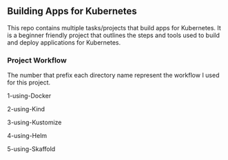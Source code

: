 ## Building Apps for Kubernetes
This repo contains multiple tasks/projects that build apps for Kubernetes. It is a beginner friendly project that outlines the steps and tools used to build and deploy applications for Kubernetes.
### Project Workflow
The number that prefix each directory name represent the workflow I used for this project.

1-using-Docker

2-using-Kind

3-using-Kustomize

4-using-Helm

5-using-Skaffold

